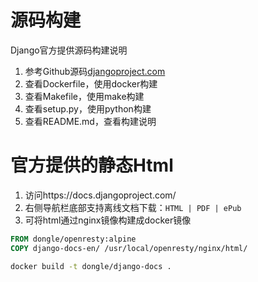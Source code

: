 # 源码构建
Django官方提供源码构建说明
1. 参考Github源码[djangoproject.com](https://github.com/django/djangoproject.com)
2. 查看Dockerfile，使用docker构建
3. 查看Makefile，使用make构建
4. 查看setup.py，使用python构建
5. 查看README.md，查看构建说明

# 官方提供的静态Html
1. 访问https://docs.djangoproject.com/
2. 右侧导航栏底部支持离线文档下载：`HTML | PDF | ePub`
3. 可将html通过nginx镜像构建成docker镜像
```Dockerfile
FROM dongle/openresty:alpine
COPY django-docs-en/ /usr/local/openresty/nginx/html/
```
```bash
docker build -t dongle/django-docs .
```
